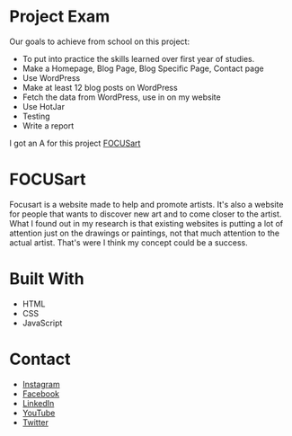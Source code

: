 # Project Exam

Our goals to achieve from school on this project:

- To put into practice the skills learned over first year of studies.
- Make a Homepage, Blog Page, Blog Specific Page, Contact page
- Use WordPress
- Make at least 12 blog posts on WordPress
- Fetch the data from WordPress, use in on my website
- Use HotJar
- Testing 
- Write a report

I got an A for this project [FOCUSart](https://www.focusart.info/)

<h1>FOCUSart</h1>

Focusart is a website made to help and promote artists. It's also a website for people that wants to discover new art and to come closer to the artist.
What I found out in my research is that existing websites is putting a lot of attention just on the drawings or paintings, not that much attention to the actual artist. That's were I think my concept could be a success.

# Built With

- HTML
- CSS
- JavaScript

# Contact

- [Instagram](https://www.instagram.com/baackiii/?hl=en)
- [Facebook](https://www.facebook.com/emil.backi/)
- [LinkedIn](https://www.linkedin.com/in/emil-backlund-55b10021a/)
- [YouTube](https://www.youtube.com/channel/UCfSWmwFmYyeOTbOGNHjGRkQ)
- [Twitter](https://twitter.com/backiz)
